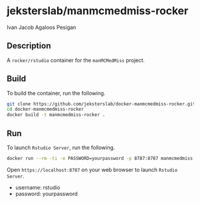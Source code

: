 jeksterslab/manmcmedmiss-rocker
===============================
Ivan Jacob Agaloos Pesigan

## Description

A `rocker/rstudio` container for the `manMCMedMiss` project.

## Build

To build the container, run the following.

```bash
git clone https://github.com/jeksterslab/docker-manmcmedmiss-rocker.git
cd docker-manmcmedmiss-rocker
docker build -t manmcmedmiss-rocker .
```

## Run

To launch `Rstudio Server`, run the following.

```bash
docker run --rm -ti -e PASSWORD=yourpassword -p 8787:8787 manmcmedmiss-rocker
```

Open `https://localhost:8787` on your web browser to launch `Rstudio Server`.

- username: rstudio
- password: yourpassword
